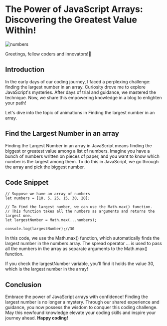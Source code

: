 # The Power of JavaScript Arrays: Discovering the Greatest Value Within!

![numbers](https://github.com/ReddyDivya/my-hashnode-blogs/assets/34181144/125497e8-4173-42bd-916c-52911c030bb0)


Greetings, fellow coders and innovators!👋

## Introduction
In the early days of our coding journey, I faced a perplexing challenge: finding the largest number in an array. Curiosity drove me to explore JavaScript's mysteries. After days of trial and guidance, we mastered the technique. Now, we share this empowering knowledge in a blog to enlighten your path!

Let's dive into the topic of animations in Finding the largest number in an array.

## Find the Largest Number in an array
Finding the Largest Number in an array in JavaScript means finding the biggest or greatest value among a list of numbers. Imagine you have a bunch of numbers written on pieces of paper, and you want to know which number is the largest among them. To do this in JavaScript, we go through the array and pick the biggest number.

## Code Snippet

```
// Suppose we have an array of numbers
let numbers = [10, 5, 25, 15, 30, 20];

// To find the largest number, we can use the Math.max() function.
// This function takes all the numbers as arguments and returns the largest one.
let largestNumber = Math.max(...numbers);

console.log(largestNumber);//30
```
In this code, we use the Math.max() function, which automatically finds the largest number in the numbers array. The spread operator ... is used to pass all the numbers in the array as separate arguments to the Math.max() function.

If you check the largestNumber variable, you'll find it holds the value 30, which is the largest number in the array!

## Conclusion
Embrace the power of JavaScript arrays with confidence! Finding the largest number is no longer a mystery. Through our shared experience and guidance, you now possess the wisdom to conquer this coding challenge. May this newfound knowledge elevate your coding skills and inspire your journey ahead. **Happy coding!**


